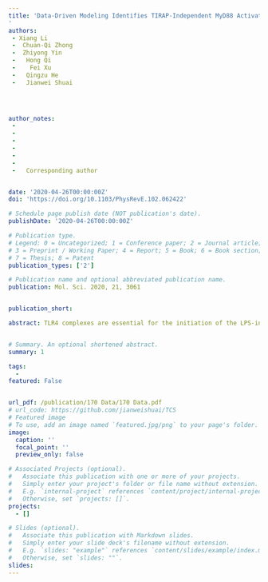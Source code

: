 ```yaml
---
title: 'Data-Driven Modeling Identifies TIRAP-Independent MyD88 Activation Complex and Myddosome Assembly Strategy in LPS/TLR4 Signaling
'
authors:
 - Xiang Li
 -  Chuan-Qi Zhong
 -  Zhiyong Yin
 -   Hong Qi
 -    Fei Xu
 -   Qingzu He
 -   Jianwei Shuai

 


author_notes:
 -    
 -    
 -   
 -    
 -          
 -  
 -   Corresponding author


date: '2020-04-26T00:00:00Z'
doi: 'https://doi.org/10.1103/PhysRevE.102.062422'

# Schedule page publish date (NOT publication's date).
publishDate: '2020-04-26T00:00:00Z'

# Publication type.
# Legend: 0 = Uncategorized; 1 = Conference paper; 2 = Journal article;
# 3 = Preprint / Working Paper; 4 = Report; 5 = Book; 6 = Book section;
# 7 = Thesis; 8 = Patent
publication_types: ['2']

# Publication name and optional abbreviated publication name.
publication: Mol. Sci. 2020, 21, 3061


publication_short: 

abstract: TLR4 complexes are essential for the initiation of the LPS-induced innate immune response.The Myddosome, which mainly contains TLR4, TIRAP, MyD88, IRAK1/4 and TRAF6 proteins,is regarded as a major complex of TLR4.Although the Myddosome has been well studied, a quantitative description of the Myddosome assembly dynamics is still lacking Furthermore, whether some unknown TLR4 complexes exist remains unclear. In this study, we constructed a SWATH-MS data-based mathematical model that describes the component assembly dynamics of TLR4 complexes.In addition to Myddosome, we suggest that a TIRAP-independent MyD88 activation complex is formed upon LPS stimulation, in which TRAF6 is not included. Furthermore, quantitative analysis reveals that the distribution of components in TIRAP-dependent and -independent MyD88 activation complexes are LPS stimulation-dependent. The two complexes compete for recruiting IRAK1/4 proteins. MyD88 forms higher-order assembly in the Myddosome and we show that the strategy to form higher-order assembly is also LPS stimulation-dependent. MyD88 forms a long chain upon weak stimulation, but forms a short chain upon strong stimulation. Higher-order assembly of MyD88 is directly determined by the level of TIRAP in the Myddosome, providing a formation mechanism for efficient signaling transduction. Taken together, our study provides an enhanced understanding of component assembly dynamics and strategies in TLR4 complexes


# Summary. An optional shortened abstract.
summary: 1

tags:
  - 
featured: False


url_pdf: /publication/170 Data/170 Data.pdf
# url_code: https://github.com/jianweishuai/TCS
# Featured image
# To use, add an image named `featured.jpg/png` to your page's folder.
image:
  caption: ''
  focal_point: ''
  preview_only: false

# Associated Projects (optional).
#   Associate this publication with one or more of your projects.
#   Simply enter your project's folder or file name without extension.
#   E.g. `internal-project` references `content/project/internal-project/index.md`.
#   Otherwise, set `projects: []`.
projects:
  - []

# Slides (optional).
#   Associate this publication with Markdown slides.
#   Simply enter your slide deck's filename without extension.
#   E.g. `slides: "example"` references `content/slides/example/index.md`.
#   Otherwise, set `slides: ""`.
slides:
---
```



